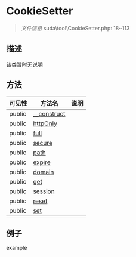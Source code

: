 #  CookieSetter 

> *文件信息* suda\tool\CookieSetter.php: 18~113





## 描述



该类暂时无说明



## 方法

| 可见性 | 方法名 | 说明 |
|--------|-------|------|
|  public  |[__construct](CookieSetter/__construct.md) |  |
|  public  |[httpOnly](CookieSetter/httpOnly.md) |  |
|  public  |[full](CookieSetter/full.md) |  |
|  public  |[secure](CookieSetter/secure.md) |  |
|  public  |[path](CookieSetter/path.md) |  |
|  public  |[expire](CookieSetter/expire.md) |  |
|  public  |[domain](CookieSetter/domain.md) |  |
|  public  |[get](CookieSetter/get.md) |  |
|  public  |[session](CookieSetter/session.md) |  |
|  public  |[reset](CookieSetter/reset.md) |  |
|  public  |[set](CookieSetter/set.md) |  |
 

## 例子

example